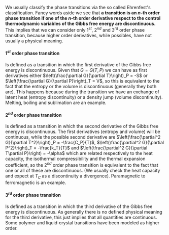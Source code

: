 We usually classify the phase transitions via the so called Ehrenfest's classification.
Fancy words aside we see that **a transition is an $n$-th order phase transition if one of the $n$-th order derivative respect to the control thermodynamic variables of the Gibbs free energy are discontinuous.**
This implies that we can consider only $1^{st}$, $2^{nd}$ and $3^{rd}$ order phase transition, because higher order derivatives, while possibles, have not usually a physical meaning.
#### $1^{st}$ order phase transition
Is defined as a transition in which the first derivative of the Gibbs free energy is discontinuous.
Given that $G=G(T,P)$ we can have as first derivatives either $\left(\frac{\partial G}{\partial T}\right)_P = -S$ or $\left(\frac{\partial G}{\partial P}\right)_T = V$, so this is equivalent to the fact that the entropy or the volume is discontinuous (generally they both are).
This happens because during the transition we have an exchange of latent heat (entropy discontinuity) or a density jump (volume discontinuity).
Melting, boiling and sublimation are an example.

#### $2^{nd}$ order phase transition
Is defined as a transition in which the second derivative of the Gibbs free energy is discontinuous.
The first derivatives (entropy and volume) will be continuous, while the possible second derivative are $\left(\frac{\partial^2 G}{\partial T^2}\right)_P = -\frac{C_P}{T}$,  $\left(\frac{\partial^2 G}{\partial P^2}\right)_T = -\frac{k_T}{T}$ and $\left(\frac{\partial^2 G}{\partial T\partial P}\right) = -\alpha$ which are related respectively to the heat capacity, the isothermal compressibility and the thermal expansion coefficient, so the $2^{nd}$ order phase transition is equivalent to the fact that one or all of these are discontinuous. (We usually check the heat capacity and expect at $T_C$ as a discontinuity a divergence).
Paramagnetic to ferromagnetic is an example.

#### $3^{rd}$ order phase transition
Is defined as a transition in which the third derivative of the Gibbs free energy is discontinuous.
As generally there is no defined physical meaning for the third derivative, this just implies that all quantities are continuous.
Some polymer and liquid‐crystal transitions have been modeled as higher order.


